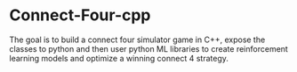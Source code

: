 # Connect-Four-cpp
  The goal is to build a connect four simulator game in C++, expose the classes to python and then user python ML libraries to create reinforcement learning models and optimize a winning connect 4 strategy.
